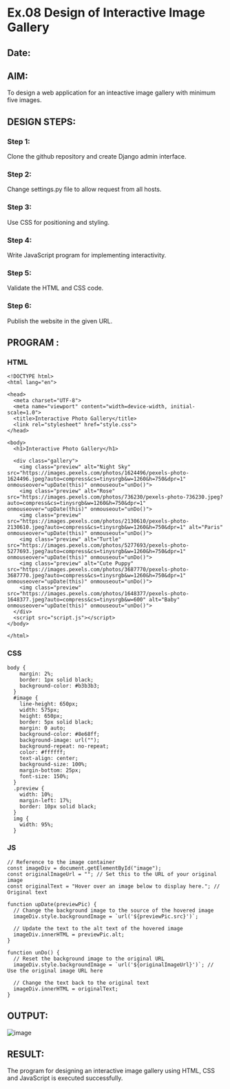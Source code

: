 # Ex.08 Design of Interactive Image Gallery
## Date:

## AIM:
To design a web application for an inteactive image gallery with minimum five images.

## DESIGN STEPS:

### Step 1:
Clone the github repository and create Django admin interface.

### Step 2:
Change settings.py file to allow request from all hosts.

### Step 3:
Use CSS for positioning and styling.

### Step 4:
Write JavaScript program for implementing interactivity.

### Step 5:
Validate the HTML and CSS code.

### Step 6:
Publish the website in the given URL.

## PROGRAM :

### HTML
```
<!DOCTYPE html>
<html lang="en">

<head>
  <meta charset="UTF-8">
  <meta name="viewport" content="width=device-width, initial-scale=1.0">
  <title>Interactive Photo Gallery</title>
  <link rel="stylesheet" href="style.css">
</head>

<body>
  <h1>Interactive Photo Gallery</h1>

  <div class="gallery">
    <img class="preview" alt="Night Sky" src="https://images.pexels.com/photos/1624496/pexels-photo-1624496.jpeg?auto=compress&cs=tinysrgb&w=1260&h=750&dpr=1" onmouseover="upDate(this)" onmouseout="unDo()">
    <img class="preview" alt="Rose" src="https://images.pexels.com/photos/736230/pexels-photo-736230.jpeg?auto=compress&cs=tinysrgb&w=1260&h=750&dpr=1" onmouseover="upDate(this)" onmouseout="unDo()">
    <img class="preview" src="https://images.pexels.com/photos/2130610/pexels-photo-2130610.jpeg?auto=compress&cs=tinysrgb&w=1260&h=750&dpr=1" alt="Paris" onmouseover="upDate(this)" onmouseout="unDo()">
    <img class="preview" alt="Turtle" src="https://images.pexels.com/photos/5277693/pexels-photo-5277693.jpeg?auto=compress&cs=tinysrgb&w=1260&h=750&dpr=1" onmouseover="upDate(this)" onmouseout="unDo()">
    <img class="preview" alt="Cute Puppy" src="https://images.pexels.com/photos/3687770/pexels-photo-3687770.jpeg?auto=compress&cs=tinysrgb&w=1260&h=750&dpr=1" onmouseover="upDate(this)" onmouseout="unDo()">
    <img class="preview" src="https://images.pexels.com/photos/1648377/pexels-photo-1648377.jpeg?auto=compress&cs=tinysrgb&w=600" alt="Baby" onmouseover="upDate(this)" onmouseout="unDo()">
  </div>
  <script src="script.js"></script>
</body>

</html>
```

### CSS
```
body {
    margin: 2%;
    border: 1px solid black;
    background-color: #b3b3b3;
  }
  #image {
    line-height: 650px;
    width: 575px;
    height: 650px;
    border: 5px solid black;
    margin: 0 auto;
    background-color: #8e68ff;
    background-image: url("");
    background-repeat: no-repeat;
    color: #ffffff;
    text-align: center;
    background-size: 100%;
    margin-bottom: 25px;
    font-size: 150%;
  }
  .preview {
    width: 10%;
    margin-left: 17%;
    border: 10px solid black;
  }
  img {
    width: 95%;
  }
```

### JS
```
// Reference to the image container
const imageDiv = document.getElementById("image");
const originalImageUrl = ""; // Set this to the URL of your original image
const originalText = "Hover over an image below to display here."; // Original text

function upDate(previewPic) {
  // Change the background image to the source of the hovered image
  imageDiv.style.backgroundImage = `url('${previewPic.src}')`;

  // Update the text to the alt text of the hovered image
  imageDiv.innerHTML = previewPic.alt;
}

function unDo() {
  // Reset the background image to the original URL
  imageDiv.style.backgroundImage = `url('${originalImageUrl}')`; // Use the original image URL here

  // Change the text back to the original text
  imageDiv.innerHTML = originalText;
}
```

## OUTPUT:

![image](https://github.com/user-attachments/assets/1cc65760-e9e7-47be-a4be-31d38313c454)


## RESULT:
The program for designing an interactive image gallery using HTML, CSS and JavaScript is executed successfully.
